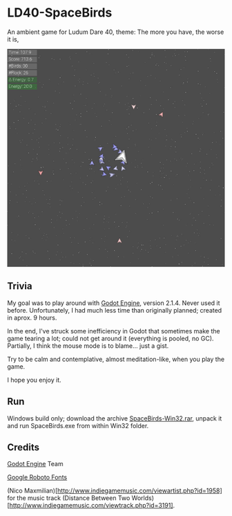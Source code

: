 # LD40-SpaceBirds
An ambient game for Ludum Dare 40, theme: The more you have, the worse it is,

![Space Birds Screenshot](/SpaceBirds.jpg)

## Trivia

My goal was to play around with [Godot Engine](https://godotengine.org/), version 2.1.4. Never used it before.
Unfortunately, I had much less time than originally planned; created in aprox. 9 hours.

In the end, I've struck some inefficiency in Godot that sometimes make the game tearing a lot;
could not get around it (everything is pooled, no GC). Partially, I think the mouse mode is
to blame... just a gist.

Try to be calm and contemplative, almost meditation-like, when you play the game.

I hope you enjoy it.

## Run

Windows build only; download the archive [SpaceBirds-Win32.rar](/Build/Win32/SpaceBirds-Win32.rar), unpack it and run SpaceBirds.exe from within Win32 folder.

## Credits

[Godot Engine](https://godotengine.org/) Team

[Google Roboto Fonts](https://fonts.google.com/specimen/Roboto)

(Nico Maxmilian)[http://www.indiegamemusic.com/viewartist.php?id=1958] for the music track (Distance Between Two Worlds)[http://www.indiegamemusic.com/viewtrack.php?id=3191].